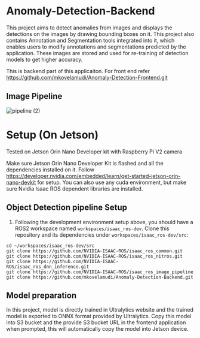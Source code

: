 # Anomaly-Detection-Backend
This project aims to detect anomalies from images and displays the detections on the images by drawing bounding boxes on it. This project also contains Annotation and Segmentation tools integrated into it, which enables users to modify annotations and segmentations predicted by the application. These images are stored and used for re-training of detection models to get higher accuracy.

This is backend part of this applicaiton. For front end refer https://github.com/mkovelamudi/Anomaly-Detection-Frontend.git

## Image Pipeline
![pipeline (2)](https://github.com/mkovelamudi/Anomaly-Detection-Frontend/assets/99615170/bb780d2e-6643-4b21-ae8a-43126b955877)

# Setup (On Jetson)
Tested on Jetson Orin Nano Developer kit with Raspberry Pi V2 camera

Make sure Jetson Orin Nano Developer Kit is flashed and all the dependencies installed on it. Follow https://developer.nvidia.com/embedded/learn/get-started-jetson-orin-nano-devkit for setup. You can also use any cuda environment, but make sure Nvidia Isaac ROS dependent libraries are installed.

## Object Detection pipeline Setup
1. Following the development environment setup above, you should have a ROS2 workspace named ```workspaces/isaac_ros-dev```. Clone this repository and its dependencies under ```workspaces/isaac_ros-dev/src```:
```
cd ~/workspaces/isaac_ros-dev/src
git clone https://github.com/NVIDIA-ISAAC-ROS/isaac_ros_common.git
git clone https://github.com/NVIDIA-ISAAC-ROS/isaac_ros_nitros.git
git clone https://github.com/NVIDIA-ISAAC-ROS/isaac_ros_dnn_inference.git
git clone https://github.com/NVIDIA-ISAAC-ROS/isaac_ros_image_pipeline
git clone https://github.com/mkovelamudi/Anomaly-Detection-Backend.git
```

## Model preparation
In this project, model is directly trained in Ultralytics website and the trained model is exported to ONNX format provided by Ultralytics.
Copy this model into S3 bucket and the provide S3 bucket URL in the frontend application when prompted, this will automatically copy the model into Jetson device.
